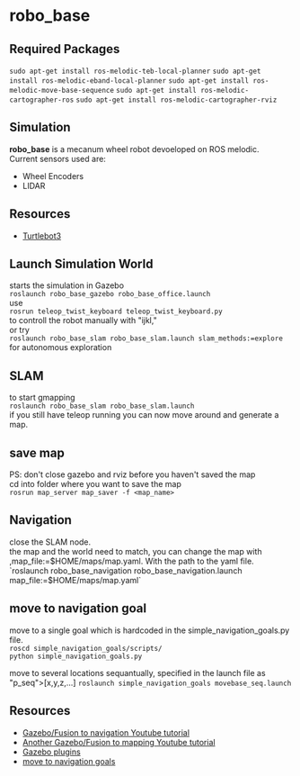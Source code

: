 # robo_base

## Required Packages
`sudo apt-get install ros-melodic-teb-local-planner`
`sudo apt-get install ros-melodic-eband-local-planner`
`sudo apt-get install ros-melodic-move-base-sequence`
`sudo apt-get install ros-melodic-cartographer-ros`
`sudo apt-get install ros-melodic-cartographer-rviz`

## Simulation

**robo_base** is a mecanum wheel robot devoeloped on ROS melodic.  
Current sensors used are:
- Wheel Encoders
- LIDAR

## Resources
- [Turtlebot3](https://emanual.robotis.com/docs/en/platform/turtlebot3/simulation/)
## Launch Simulation World
starts the simulation in Gazebo  
`roslaunch robo_base_gazebo robo_base_office.launch`   
use  
`rosrun teleop_twist_keyboard teleop_twist_keyboard.py`  
to controll the robot manually with "ijkl,"  
or try  
`roslaunch robo_base_slam robo_base_slam.launch slam_methods:=explore`  
for autonomous exploration

## SLAM 
to start gmapping  
`roslaunch robo_base_slam robo_base_slam.launch`  
if you still have teleop running you can now move around and generate a map.

## save map
PS: don't close gazebo and rviz before you haven't saved the map  
cd into folder where you want to save the map  
`rosrun map_server map_saver -f <map_name>`

## Navigation
close the SLAM node.  
the map and the world need to match, you can change the map with ,map_file:=$HOME/maps/map.yaml. With the path to the yaml file.  
`roslaunch robo_base_navigation robo_base_navigation.launch map_file:=$HOME/maps/map.yaml` 




## move to navigation goal
move to a single goal which is hardcoded in the simple_navigation_goals.py file.   
`roscd simple_navigation_goals/scripts/`  
`python simple_navigation_goals.py`  
  
move to several locations sequantually, specified in the launch file as "p_seq">[x,y,z,...]
`roslaunch simple_navigation_goals movebase_seq.launch`

## Resources
- [Gazebo/Fusion to navigation Youtube tutorial](https://www.youtube.com/watch?v=o7w7yv-Nros&list=PLFnCFnTZNyU8-omA_VFztWfeFn2gCyY4_)
- [Another Gazebo/Fusion to mapping Youtube tutorial](https://www.youtube.com/watch?v=cQh0gNfb6ro&list=PLXM8kq-f3YucvPdqchLU22WfUfjKCIqlO_)
- [Gazebo plugins](http://gazebosim.org/tutorials?tut=ros_gzplugins_)
- [move to navigation goals](https://hotblackrobotics.github.io/en/blog/2018/01/29/seq-goals-py/_)